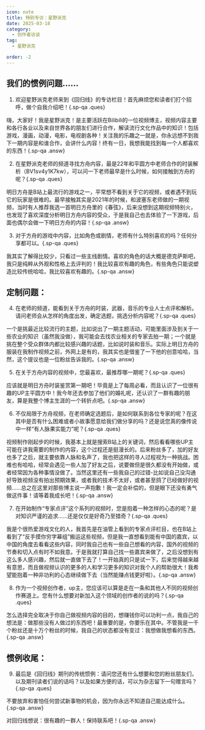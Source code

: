 ```yaml
---
icon: note
title: 特别专访：星野派克
date: 2025-03-18
category:
  - 创作者访谈
tag:
  - 星野派克

order: -2
---
```


<!-- more -->

## 我们的惯例问题……

1. 欢迎星野派克老师来到《回归线》的专访栏目！首先麻烦您和读者们打个招呼，做个自我介绍吧！{.sp-qa .ques}

嗨，大家好！我是星野派克！是主要活跃在Bilibili的一位视频博主，视频内容主要和各行各业以及来自世界各的朋友们进行合作，解读流行文化作品中的知识！包括游戏，漫画，动漫，电影，电视剧各种！关注我的乐趣之一就是，你永远想不到我下一期内容是和谁合作，会讲什么内容！终有一日，我想我能找到每一个人都喜欢的东西！{.sp-qa .answ}

2. 在星野派克老师的频道寻找方舟内容，最是22年和平圆方中老师合作的时装解析（BV1sv4y1K7kw），可以问一下老师最早是什么时候，如何接触到方舟的呢？{.sp-qa .ques}

明日方舟是B站上最流行的游戏之一，平常想不看到关于它的视频，或者遇不到玩它的玩家是很难的。最早接触其实是2021年的时候，和波塞东老师做的一期视频，当时有人推荐我选一首明日方舟里的《春弦》，后来没想到这期视频特别火，也发现了喜欢深度分析明日方舟内容的受众，于是我自己也去体验了一下游戏，后面也偶尔会做一下明日方舟的内容！{.sp-qa .answ}

3. 对于方舟的游戏中内容，比如角色或剧情，老师有什么特别喜欢的吗？任何分享都可以。{.sp-qa .ques}

我其实了解得比较少，只看过一些主线剧情。喜欢的角色的话大概是德克萨斯吧，我只是纯粹从外观和性格上去评判的！我比较喜欢有趣的角色，有些角色只能说塑造比较传统哈哈，我比较喜欢有趣的。{.sp-qa .answ}

## 定制问题：

4. 在老师的频道，能看到关于方舟的时装，武器，音乐的专业人士点评和解析。请问老师会从怎样的角度出发，确定选题，挑选分析内容呢？{.sp-qa .ques}

一个是挑最近比较流行的主题，比如说出了一期主题活动，可能里面涉及到关于一些农业的知识（虽然我没做），我可能会去找农业相关的专家去拍一期；一个就是挑在整个受众群体内都比较感兴趣的话题，比如说时装和音乐。实际上明日方舟的服装在我制作视频之前，外网上是有的，我其实也是借鉴了一下他的创意哈哈，当然，这个提议也是一位粉丝告诉我的。{.sp-qa .answ}

5. 在关于方舟内容的视频中，您最喜欢，最推荐哪一期呢？{.sp-qa .ques}

应该就是明日方舟时装鉴赏第一期吧！毕竟是上了每周必看，而且认识了一位很有趣的UP主平圆方中！我今年还去参加了他们的婚礼呢，还认识了一群有趣的朋友，算是我整个博主生涯的一个转折点吧。{.sp-qa .answ}

6. 不仅局限于方舟视频，在老师确定选题后，是如何联系到各位专家的呢？在这其中是否有什么困难或者小故事愿意给我们做分享的吗？还是说您真的像传说中一样“有人脉果实能力”呢？{.sp-qa .ques}

视频制作刚起步的时候，我基本上就是搜索B站上的关键词，然后看看哪些UP主可能在讲我需要的制作的内容，这个过程还是挺漫长的。后来粉丝多了，加的好友也多了之后，就主要依靠人脉和名声了，我也把这样的寻人过程视为一种挑战。困难也有哈哈，经常会遇见一些人加了好友之后，说要做但是很久都没有开始做，或者经常因为各种事情没做了。当然这里还有一些我自己的过错-比如说自己没沟通好导致视频没有拍出预期效果，或者我的技术不太好，或者甚至鸽了已经做好的视频……总之在这里对那些博主说一声抱歉！我一定会补偿的，但是眼下还没有勇气做这件事！请等着我成长吧！{.sp-qa .answ}

7. 在开始制作“专家点评”这个系列的视频时，您是抱着一种怎样的心态的呢？是对知识严谨的追求……还是仅仅是好奇乃至猎奇？{.sp-qa .ques}

我是个很热爱游戏文化的人，我首先是在油管上看到的专家点评栏目，也在B站上看到了“反手摸你穷字幕组”搬运这些视频，但是我一直想看到能有中国的嘉宾，以中国的角度去看看这些内容，同时我自己也有一些自己想看的内容，国外的视频的节奏和切入点有时不如我意。于是我就打算自己找一些嘉宾来做了，之后没想到有这么多人感兴趣，然后就一直做下去了！一开始真的只是试一下，后来觉得越来越有意思，而且做视频认识的更多的人和学习更多的知识对我个人的帮助很大！我希望能抱着一种非功利的心态继续做下去（当然能赚点钱更好啦）。{.sp-qa .answ}

8. 作为一个视频创作者，up主，您应该可以算是走在一条和其他人不同的视频创作赛道上。您有什么想要对新加入这个领域的创作者的说的吗？{.sp-qa .ques}

怎么选择完全取决于你自己做视频内容的目的，想赚钱你可以功利一点，我自己的想法是：做那些没有人做过的东西吧！最重要的是，你要乐在其中。不管我是一千个粉丝还是十万个粉丝的时候，我自己的状态都没有变过：我想做我想看的东西。{.sp-qa .answ}

## 惯例收尾：

9. 最后是《回归线》期刊的传统惯例：请问您还有什么想要和您的粉丝朋友们，以及期刊读者们说的话吗？以及如果方便的话，可以为杂志留下一句赠言吗？{.sp-qa .ques}

不要放弃和害怕任何尝试新事物的机会，因为你永远不知道自己能达成什么。{.sp-qa .answ}

对回归线想说：很有趣的一群人！保持联系吧！<eod />{.sp-qa .answ}

<FakeAds />